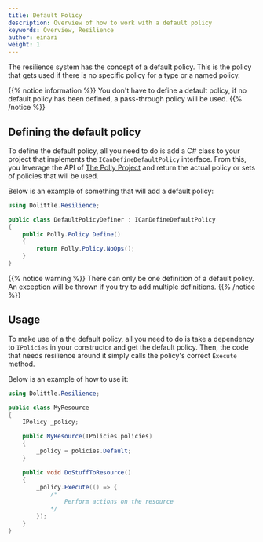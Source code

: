 ```yaml
---
title: Default Policy
description: Overview of how to work with a default policy
keywords: Overview, Resilience
author: einari
weight: 1
---
```

The resilience system has the concept of a default policy.
This is the policy that gets used if there is no specific policy for a
type or a named policy.

{{% notice information %}}
You don't have to define a default policy, if no default policy has been
defined, a pass-through policy will be used.
{{% /notice %}}

## Defining the default policy

To define the default policy, all you need to do is add a C# class to your
project that implements the `ICanDefineDefaultPolicy` interface.
From this, you leverage the API of [The Polly Project](https://github.com/App-vNext/Polly/wiki)
and return the actual policy or sets of policies that will be used.

Below is an example of something that will add a default policy:

```csharp
using Dolittle.Resilience;

public class DefaultPolicyDefiner : ICanDefineDefaultPolicy
{
    public Polly.Policy Define()
    {
        return Polly.Policy.NoOps();
    }
}
```

{{% notice warning %}}
There can only be one definition of a default policy. An exception will be
thrown if you try to add multiple definitions.
{{% /notice %}}

## Usage

To make use of a the default policy, all you need to do is take a dependency to
`IPolicies` in your constructor and get the default policy. Then, the code that
needs resilience around it simply calls the policy's correct `Execute` method.

Below is an example of how to use it:

```csharp
using Dolittle.Resilience;

public class MyResource
{
    IPolicy _policy;

    public MyResource(IPolicies policies)
    {
        _policy = policies.Default;
    }

    public void DoStuffToResource()
    {
        _policy.Execute(() => {
            /*
                Perform actions on the resource
            */
        });
    }
}
```
